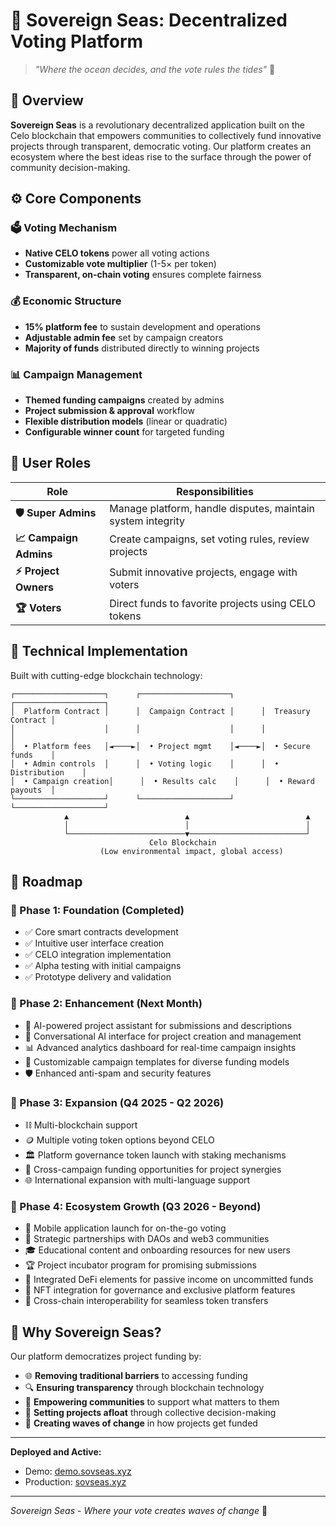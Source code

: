 
# 🌊 Sovereign Seas: Decentralized Voting Platform

> *"Where the ocean decides, and the vote rules the tides"* 🌊

## 🚀 Overview

**Sovereign Seas** is a revolutionary decentralized application built on the Celo blockchain that empowers communities to collectively fund innovative projects through transparent, democratic voting. Our platform creates an ecosystem where the best ideas rise to the surface through the power of community decision-making.

## ⚙️ Core Components

### 🗳️ Voting Mechanism
- **Native CELO tokens** power all voting actions
- **Customizable vote multiplier** (1-5× per token)
- **Transparent, on-chain voting** ensures complete fairness

### 💰 Economic Structure
- **15% platform fee** to sustain development and operations
- **Adjustable admin fee** set by campaign creators
- **Majority of funds** distributed directly to winning projects

### 📊 Campaign Management
- **Themed funding campaigns** created by admins
- **Project submission & approval** workflow
- **Flexible distribution models** (linear or quadratic)
- **Configurable winner count** for targeted funding

## 👥 User Roles

| Role | Responsibilities |
|------|-----------------|
| **🛡️ Super Admins** | Manage platform, handle disputes, maintain system integrity |
| **📈 Campaign Admins** | Create campaigns, set voting rules, review projects |
| **⚡ Project Owners** | Submit innovative projects, engage with voters |
| **🏆 Voters** | Direct funds to favorite projects using CELO tokens |

## 🔧 Technical Implementation

Built with cutting-edge blockchain technology:

```
┌────────────────────┐      ┌────────────────────┐      ┌────────────────────┐
│  Platform Contract │      │  Campaign Contract │      │  Treasury Contract │
│                    │      │                    │      │                    │
│  • Platform fees   │◄────►│  • Project mgmt    │◄────►│  • Secure funds    │
│  • Admin controls  │      │  • Voting logic    │      │  • Distribution    │
│  • Campaign creation│      │  • Results calc    │      │  • Reward payouts  │
└────────────────────┘      └────────────────────┘      └────────────────────┘
            ▲                          ▲                          ▲
            │                          │                          │
            └──────────────────────────▼──────────────────────────┘
                               Celo Blockchain
                    (Low environmental impact, global access)
```

## 📅 Roadmap

### 🌊 Phase 1: Foundation (Completed)
- ✅ Core smart contracts development
- ✅ Intuitive user interface creation
- ✅ CELO integration implementation
- ✅ Alpha testing with initial campaigns
- ✅ Prototype delivery and validation

### 🌊 Phase 2: Enhancement (Next Month)
- 🤖 AI-powered project assistant for submissions and descriptions
- 💬 Conversational AI interface for project creation and management
- 📊 Advanced analytics dashboard for real-time campaign insights
- 🧩 Customizable campaign templates for diverse funding models
- 🛡️ Enhanced anti-spam and security features

### 🌊 Phase 3: Expansion (Q4 2025 - Q2 2026)
- ⛓️ Multi-blockchain support
- 🪙 Multiple voting token options beyond CELO
- 🏛️ Platform governance token launch with staking mechanisms
- 🌉 Cross-campaign funding opportunities for project synergies
- 🌐 International expansion with multi-language support

### 🌊 Phase 4: Ecosystem Growth (Q3 2026 - Beyond)
- 📱 Mobile application launch for on-the-go voting
- 🤝 Strategic partnerships with DAOs and web3 communities
- 🎓 Educational content and onboarding resources for new users
- 🏆 Project incubator program for promising submissions
- 💸 Integrated DeFi elements for passive income on uncommitted funds
- 🎫 NFT integration for governance and exclusive platform features
- 🔄 Cross-chain interoperability for seamless token transfers


## 💎 Why Sovereign Seas?

Our platform democratizes project funding by:

- 🌐 **Removing traditional barriers** to accessing funding
- 🔍 **Ensuring transparency** through blockchain technology
- 🤝 **Empowering communities** to support what matters to them
- 🚢 **Setting projects afloat** through collective decision-making
- 🌊 **Creating waves of change** in how projects get funded

---

**Deployed and Active:**
- Demo: [demo.sovseas.xyz](https://demo.sovseas.xyz)
- Production: [sovseas.xyz](https://sovseas.xyz)

---

*Sovereign Seas - Where your vote creates waves of change* 🌊
```
